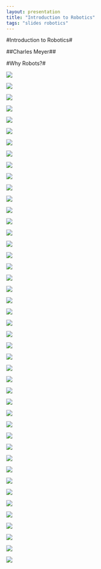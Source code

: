 ```yaml
---
layout: presentation
title: "Introduction to Robotics"
tags: "slides robotics"
---
```


<section>

#Introduction to Robotics#

##Charles Meyer##
</section>
<section>

#Why Robots?#


</section>
<section>

![](HX5010.jpg)

</section>
<section>

![](25086.jpg)

</section>
<section>

![](BB-32620.JPG)

</section>
<section>

![](BC4AAW_sml.jpg)

</section>
<section>

![](PDV-P8103_sml.jpg)

</section>
<section>

![](ZMA00A150L04PC_sml.jpg)

</section>
<section>

![](MG_1175_thumb_1.jpg)

</section>
<section>

![](webcam_assembly2.jpg)

</section>
<section>

![](NewSensorBot.gif)

</section>
<section>

![](Robot_06.jpg)

</section>
<section>

![](F6FTB0RHPG4OIT0.MEDIUM.jpg)

</section>
<section>

![](2786011389_9e87cb7752.jpg)

</section>
<section>

![](budget-robotics-scooterbot.jpg)

</section>
<section>

![](F7QEJRFHWE9VQ6A.MEDIUM.jpg)

</section>
<section>

![](FUCD4I1HUTNMPG7.MEDIUM.jpg)

</section>
<section>

![](F6STHBOHQI6ZSF9.LARGE.jpg)

</section>
<section>

![](robotshop-robot-rover-development-platform-arduino-rubber-tracks-2.jpg)

</section>
<section>

![](FO5NZSNH1KHA8CR.MEDIUM.jpg)

</section>
<section>

![](budget-robotics-tankbot-servo.jpg)

</section>
<section>

![](2Wheel.png)

</section>
<section>

![](F47OFVEHO235SL3.MEDIUM.jpg)

</section>
<section>

![](FWDMINTHO7XFLCE.MEDIUM.jpg)

</section>
<section>

![](diy-servo-robot.jpg)

</section>
<section>

![](Image68.jpg)

</section>
<section>

![](maxresdefault.jpg)

</section>
<section>

![](CAD1.jpg)

</section>
<section>

![](82062_Revolver_Black_wheels_on_rubber_tires.jpg)

</section>
<section>

![](dscn3061.jpg)

</section>
<section>

![](RobotServoWheel.jpg)

</section>
<section>

![](images.jpg)

</section>
<section>

![](687474703a2f2f692e696d6775722e636f6d2f58734f50552e6a7067.jpg)

</section>
<section>

![](pict0407ej6.jpg)

</section>
<section>

![](sbs_8.JPG)

</section>
<section>

![](solarbotics-servo-wheel-large.jpg)

</section>
<section>

![](0027.PNG)

</section>
<section>

![](F9DECI1FN82X0YK.MEDIUM.jpg)

</section>
<section>

![](woodwheel.jpg)

</section>
<section>

![](DSC04915.JPG)

</section>
<section>

![](Clean_room_ball_transfer_unit_ball_caster.jpg)

</section>
<section>

![](Adding_the_Front_Caster-364.gif)

</section>
<section>

![](dscn3065.jpg)

</section>
<section>

![](FH9I2KLHTNO6VYY.MEDIUM.jpg)

</section>
<section>

![](original_524422_bgfgrkg_rhhmni2gkmxtsrcfa.jpg)

</section>
<section>

![](under.jpg)

</section>
